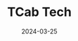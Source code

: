 ---  
layout: startup_page  
title: "TCab Tech"  
id: "tcabtech.com"  
permalink: "/tcabtechtcabtech.com03252024/"  
website: "https://tcabtech.com/"  
funding_round: "Series A"  
funding_amount: "$20M"  
investors: "A strategic investment fund"  
about: "TCab Tech develops passenger-carrying eVTOL aircraft, focusing on the E20 model. The company aims to provide safe and convenient air mobility services, targeting markets in China, the Middle East, and Southeast Asia. Their tilt-rotor design offers efficient inter-city travel and aerial sightseeing."  
markets: "eVTOL, Air Transportation"  
hq: "Shanghai, Shanghai, China"  
founded_year: "2021"  
linkedin: "https://www.linkedin.com/company/tcabtech"  
twitter: ""  
instagram: ""  
facebook: ""  
crunchbase: "https://www.crunchbase.com/organization/tcab-tech"  
pitchbook: ""  

date_display: "25-Mar-2024"  
date: "2024-03-25"

# SEO Optimization  
meta_title: "TCab Tech - Series A Funding ($20M)"  
meta_description: "TCab Tech, TCab Tech develops passenger-carrying eVTOL aircraft, focusing on the E20 model. The company aims to provide safe and convenient air mobility services..."  
meta_keywords: "TCab Tech, eVTOL, Air Transportation, Series A funding"  
canonical_url: "https://startup.projectstartups.com/tcabtechtcabtech.com03252024/"  
---